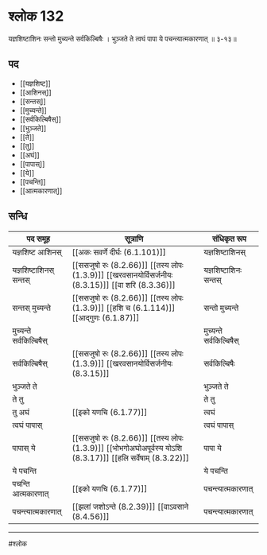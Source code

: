# श्लोक 132

यज्ञशिष्टाशिनः सन्तो मुच्यन्ते सर्वकिल्बिषैः ।
भुञ्जते ते त्वघं पापा ये पचन्त्यात्मकारणात् ॥ ३-१३॥


## पद 

- [[यज्ञशिष्ट]]
- [[आशिनस्]]
- [[सन्तस्]]
- [[मुच्यन्ते]]
- [[सर्वकिल्बिषैस्]]
- [[भुञ्जते]]
- [[ते]]
- [[तु]]
- [[अघं]]
- [[पापास्]]
- [[ये]]
- [[पचन्ति]]
- [[आत्मकारणात्]]

## सन्धि

| पद समूह | सूत्राणि | संधिकृत रूप |
| ----- | ----- | ----- |
| यज्ञशिष्ट आशिनस् |  [[अकः सवर्णे दीर्घः (6.1.101)]] | यज्ञशिष्टाशिनस् |
| यज्ञशिष्टाशिनस् सन्तस् |  [[ससजुषो रुः (8.2.66)]] [[तस्य लोपः (1.3.9)]] [[खरवसानयोर्विसर्जनीयः (8.3.15)]] [[वा शरि (8.3.36)]] | यज्ञशिष्टाशिनः सन्तस् |
| सन्तस् मुच्यन्ते |  [[ससजुषो रुः (8.2.66)]] [[तस्य लोपः (1.3.9)]] [[हशि च (6.1.114)]] [[आद्गुणः (6.1.87)]] | सन्तो मुच्यन्ते |
| मुच्यन्ते सर्वकिल्बिषैस् |  | मुच्यन्ते सर्वकिल्बिषैस् |
| सर्वकिल्बिषैस् |  [[ससजुषो रुः (8.2.66)]] [[तस्य लोपः (1.3.9)]] [[खरवसानयोर्विसर्जनीयः (8.3.15)]] | सर्वकिल्बिषैः |
| भुञ्जते ते |  | भुञ्जते ते |
| ते तु |  | ते तु |
| तु अघं |  [[इको यणचि (6.1.77)]] | त्वघं |
| त्वघं पापास् |  | त्वघं पापास् |
| पापास् ये |  [[ससजुषो रुः (8.2.66)]] [[तस्य लोपः (1.3.9)]] [[भोभगोअघोअपूर्वस्य योऽशि (8.3.17)]] [[हलि सर्वेषाम् (8.3.22)]] | पापा ये |
| ये पचन्ति |  | ये पचन्ति |
| पचन्ति आत्मकारणात् |  [[इको यणचि (6.1.77)]] | पचन्त्यात्मकारणात् |
| पचन्त्यात्मकारणात् |  [[झलां जशोऽन्ते (8.2.39)]] [[वाऽवसाने (8.4.56)]] | पचन्त्यात्मकारणात् |


---

#श्लोक